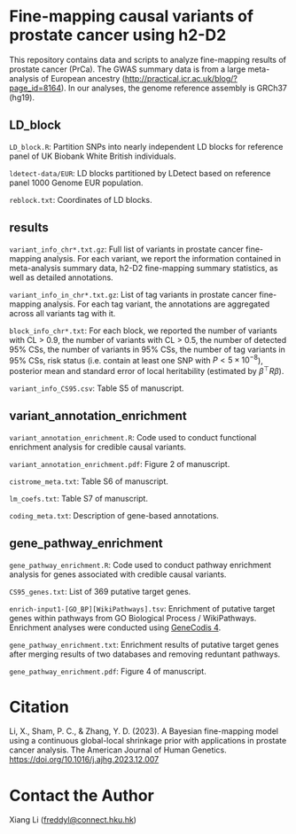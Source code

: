 # Fine-mapping causal variants of prostate cancer using h2-D2

This repository contains data and scripts to analyze fine-mapping results of prostate cancer (PrCa). The GWAS summary data is from a large meta-analysis of European ancestry (http://practical.icr.ac.uk/blog/?page_id=8164). In our analyses, the genome reference assembly is GRCh37 (hg19). 

## LD_block

`LD_block.R`: Partition SNPs into nearly independent LD blocks for reference 
panel of UK Biobank White British individuals.

`ldetect-data/EUR`: LD blocks partitioned by LDetect based on reference panel 
1000 Genome EUR population.

`reblock.txt`: Coordinates of LD blocks.

## results

`variant_info_chr*.txt.gz`: Full list of variants in prostate cancer fine-mapping analysis. For each variant, we report the information contained in meta-analysis summary data, h2-D2 fine-mapping summary statistics, as well as detailed annotations.

`variant_info_in_chr*.txt.gz`: List of tag variants in prostate cancer fine-mapping analysis. For each tag variant, the annotations are aggregated 
across all variants tag with it.

`block_info_chr*.txt`: For each block, we reported the number of variants with
CL > 0.9, the number of variants with CL > 0.5, the number of detected 95% CSs,
the number of variants in 95% CSs, the number of tag variants in 95% CSs, risk
status (i.e. contain at least one SNP with $P < 5\times 10^{-8}$), posterior mean
and standard error of local heritability (estimated by $\beta^{\top} R \beta$).

`variant_info_CS95.csv`: Table S5 of manuscript.

## variant_annotation_enrichment

`variant_annotation_enrichment.R`: Code used to conduct functional enrichment analysis for credible causal variants.

`variant_annotation_enrichment.pdf`: Figure 2 of manuscript.

`cistrome_meta.txt`: Table S6 of manuscript.

`lm_coefs.txt`: Table S7 of manuscript.

`coding_meta.txt`: Description of gene-based annotations.

## gene_pathway_enrichment

`gene_pathway_enrichment.R`: Code used to conduct pathway enrichment analysis for genes associated with credible causal variants.

`CS95_genes.txt`: List of 369 putative target genes.

`enrich-input1-[GO_BP][WikiPathways].tsv`: Enrichment of putative target genes within pathways from GO Biological Process / WikiPathways. Enrichment analyses were conducted using [GeneCodis 4](https://genecodis.genyo.es/).

`gene_pathway_enrichment.txt`: Enrichment results of putative target genes after merging results of two databases and removing reduntant pathways.

`gene_pathway_enrichment.pdf`: Figure 4 of manuscript.

# Citation

Li, X., Sham, P. C., & Zhang, Y. D. (2023). A Bayesian fine-mapping model using a continuous global-local shrinkage prior with applications in prostate cancer analysis. The American Journal of Human Genetics.
https://doi.org/10.1016/j.ajhg.2023.12.007

# Contact the Author

Xiang Li (freddyl@connect.hku.hk)
